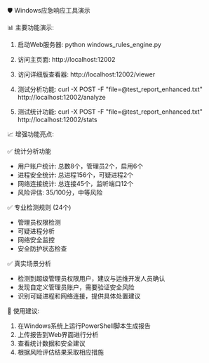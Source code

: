 🛡️ Windows应急响应工具演示

📊 主要功能演示:

1. 启动Web服务器:
   python windows_rules_engine.py

2. 访问主页面:
   http://localhost:12002

3. 访问详细版查看器:
   http://localhost:12002/viewer

4. 测试分析功能:
   curl -X POST -F "file=@test_report_enhanced.txt" http://localhost:12002/analyze

5. 测试统计功能:
   curl -X POST -F "file=@test_report_enhanced.txt" http://localhost:12002/stats

📈 增强功能亮点:

✅ 统计分析功能
- 用户账户统计: 总数8个，管理员2个，启用6个
- 进程安全统计: 总进程156个，可疑进程2个
- 网络连接统计: 总连接45个，监听端口12个
- 风险评估: 35/100分，中等风险

✅ 专业检测规则 (24个)
- 管理员权限检测
- 可疑进程分析
- 网络安全监控
- 安全防护状态检查

✅ 真实场景分析
- 检测到超级管理员权限用户，建议与运维开发人员确认
- 发现自定义管理员账户，需要验证安全风险
- 识别可疑进程和网络连接，提供具体处置建议

🔧 使用建议:
1. 在Windows系统上运行PowerShell脚本生成报告
2. 上传报告到Web界面进行分析
3. 查看统计数据和安全建议
4. 根据风险评估结果采取相应措施
